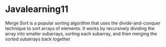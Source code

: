 # Javalearning11
Merge Sort is a popular sorting algorithm that uses the divide-and-conquer technique to sort arrays of elements. It works by recursively dividing the array into smaller subarrays, sorting each subarray, and then merging the sorted subarrays back together
